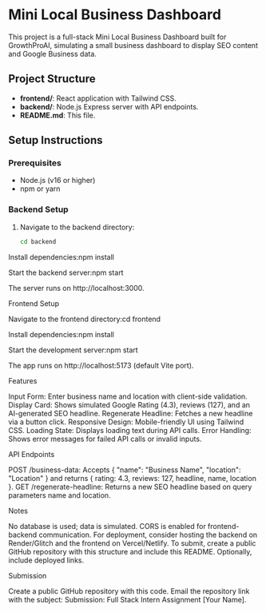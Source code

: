 # Mini Local Business Dashboard

This project is a full-stack Mini Local Business Dashboard built for GrowthProAI, simulating a small business dashboard to display SEO content and Google Business data.

## Project Structure

- **frontend/**: React application with Tailwind CSS.
- **backend/**: Node.js Express server with API endpoints.
- **README.md**: This file.

## Setup Instructions

### Prerequisites
- Node.js (v16 or higher)
- npm or yarn

### Backend Setup
1. Navigate to the backend directory:
   ```bash
   cd backend


Install dependencies:npm install


Start the backend server:npm start

The server runs on http://localhost:3000.

Frontend Setup

Navigate to the frontend directory:cd frontend


Install dependencies:npm install


Start the development server:npm start

The app runs on http://localhost:5173 (default Vite port).

Features

Input Form: Enter business name and location with client-side validation.
Display Card: Shows simulated Google Rating (4.3), reviews (127), and an AI-generated SEO headline.
Regenerate Headline: Fetches a new headline via a button click.
Responsive Design: Mobile-friendly UI using Tailwind CSS.
Loading State: Displays loading text during API calls.
Error Handling: Shows error messages for failed API calls or invalid inputs.

API Endpoints

POST /business-data: Accepts { "name": "Business Name", "location": "Location" } and returns { rating: 4.3, reviews: 127, headline, name, location }.
GET /regenerate-headline: Returns a new SEO headline based on query parameters name and location.

Notes

No database is used; data is simulated.
CORS is enabled for frontend-backend communication.
For deployment, consider hosting the backend on Render/Glitch and the frontend on Vercel/Netlify.
To submit, create a public GitHub repository with this structure and include this README. Optionally, include deployed links.

Submission

Create a public GitHub repository with this code.
Email the repository link with the subject: Submission: Full Stack Intern Assignment [Your Name].


